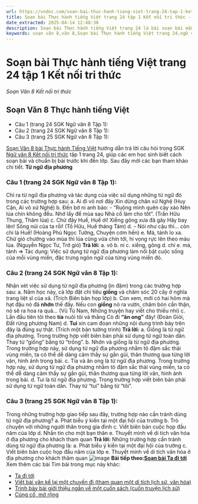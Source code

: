 ```yaml
---
url: https://vndoc.com/soan-bai-thuc-hanh-tieng-viet-trang-24-tap-1-ket-noi-tri-thuc-297649
title: Soạn bài Thực hành tiếng Việt trang 24 tập 1 Kết nối tri thức - Soạn Văn 8 Kết nối tri thức - VnDoc.com
date_extracted: 2025-04-14 12:48:30
description: Soạn bài Thực hành tiếng Việt trang 24 là bài soạn bài mẫu thuộc chương trình Ngữ văn lớp 8 Chân trời sáng tạo, học kì 1. Mời các bạn cùng tham khảo bài soạn để chuẩn bị cho bài học sắp tới của mình.
keywords: soạn văn 8,văn 8,Soạn bài Thực hành tiếng Việt trang 24,ngữ văn 8,soan van 8,soạn văn 8 Thực hành tiếng Việt trang 24,soạn Thực hành tiếng Việt trang 24,soạn văn 8 kết nối tri thức,văn 8 chân trời sáng tạo,ngữ văn 8 kết nối tri thức,Thực hành tiếng Việt trang 24,soạn văn 8 kntt,soạn Thực hành tiếng Việt trang 24 lớp 8,văn 8 kết nối tri thức,thực hành tiếng việt lớp 8 trang 24,thực hành tiếng việt lớp 8 trang 24 ngắn nhất,thực hành tiếng việt lớp 8 trang 24 tập 1
---
```


# Soạn bài Thực hành tiếng Việt trang 24 tập 1 Kết nối tri thức
 _Soạn Văn 8 Kết nối tri thức_
## Soạn Văn 8 Thực hành tiếng Việt
  * Câu 1 \(trang 24 SGK Ngữ văn 8 Tập 1\): 
  * Câu 2 \(trang 24 SGK Ngữ văn 8 Tập 1\): 
  * Câu 3 \(trang 25 SGK Ngữ văn 8 Tập 1\): 

[Soạn Văn 8 bài Thực hành Tiếng Việt](<https://vndoc.com/soan-bai-thuc-hanh-tieng-viet-trang-24-tap-1-ket-noi-tri-thuc-297649>) hướng dẫn trả lời câu hỏi trong SGK [Ngữ văn 8 Kết nối tri thức](<https://vndoc.com/ngu-van-lop8>) tập 1 trang 24, giúp các em học sinh biết cách soạn bài và chuẩn bị bài trước khi đến lớp. Sau đây mời các bạn tham khảo chi tiết.
**Từ ngữ địa phương**
### **Câu 1 \(trang 24 SGK Ngữ văn 8 Tập 1\):**
Chỉ ra từ ngữ địa phương và tác dụng của việc sử dụng những từ ngữ đó trong các trường hợp sau:
a. Ai đi vô nơi đây
Xin dừng chân xứ Nghệ
\(Huy Cận, Ai vô xứ Nghệ\)
b. Đến bờ ni anh bảo:
\- “Ruộng mình quên cày xáo
Nên lúa chín không đều.
Nhớ lấy để mùa sau
Nhà cố làm cho tốt”.
\(Trần Hữu Thung, Thăm lúa\)
c. Chừ đây Huế, Huế ơi\! Xiềng gông xưa đã gãy
Hãy bay lên\! Sông núi của ta rồi\!
\(Tố Hữu, Huế tháng Tám\)
d. – Nói như cậu thì… còn chi là Huế\!
\(Hoàng Phủ Ngọc Tường, Chuyện cơm hến\)
e. Má, tánh lo xa. Chứ gió chướng vào mùa thì lúa cũng vừa chín tới, hi vọng rực lên theo màu lúa.
\(Nguyễn Ngọc Tư, Trở gió\)
**Trả lời:**
a. vô
b. ni
c. xiềng, gông
d. chí
e. má, tánh
=> Tác dụng: Việc sử dụng từ ngữ địa phương làm nổi bật cuộc sống của mỗi vùng miền, đặc trưng ngôn ngữ của từng vùng miền đó.
### **Câu 2 \(trang 24 SGK Ngữ văn 8 Tập 1\):**
Nhận xét việc sử dụng từ ngữ địa phương \(in đậm\) trong các trường hợp sau:
a. Năm học này, cả lớp đặt chỉ tiêu **giồng** và chăm sóc 20 cây ở nghĩa trang liệt sĩ của xã.
\(Trích Biên bản họp lớp\)
b. Con xem, mới có hai hôm mà hạt đậu nó đã **nhớn** thế đấy. Nếu con **giồng** nó ra vườn, chăm bón cẩn thận, nó sẽ ra hoa ra quả…
\(Vũ Tú Nam, Những truyện hay viết cho thiếu nhi\)
c. Lần đầu tiên tôi theo **tía** nuôi tôi và thằng Cò đi **“ăn ong”** đây\!
\(Đoàn Giỏi, Đất rừng phương Nam\)
d. **Tui** xin cam đoan những nội dung trình bày trên đây là đúng sự thật.
\(Trích một bản tường trình\)
**Trả lời:**
a. Giồng là từ ngữ địa phương. Trong trường hợp viết biên bản phải sử dụng từ ngữ toàn dân. Thay từ “giồng” bằng từ “trồng”.
b. Nhớn và giồng là từ ngữ địa phương. Trong trường hợp này, sử dụng từ ngữ địa phương nhằm tô đậm sắc thái vùng miền, ta có thể dễ dàng cảm thấy sự gần gũi, thân thương qua từng lời văn, hình ảnh trong bài.
c. Tía và ăn ong là từ ngữ địa phương. Trong trường hợp này, sử dụng từ ngữ địa phương nhằm tô đậm sắc thái vùng miền, ta có thể dễ dàng cảm thấy sự gần gũi, thân thương qua từng lời văn, hình ảnh trong bài.
d. Tui là từ ngữ địa phương. Trong trường hợp viết biên bản phải sử dụng từ ngữ toàn dân. Thay từ “tui” bằng từ “tôi”.
### **Câu 3 \(trang 25 SGK Ngữ văn 8 Tập 1\):**
Trong những trường hợp giao tiếp sau đây, trường hợp nào cần tránh dùng từ ngữ địa phương?
a. Phát biểu ý kiến tại một đại hội của trường
b. Trò chuyện với những người thân trong gia đình
c. Viết biên bản cuộc họp đầu năm của lớp
d. Nhắn tin cho một bạn thân
e. Thuyết minh về di tích văn hóa ở địa phương cho khách tham quan
**Trả lời:**
Những trường hợp cần tránh dùng từ ngữ địa phương là:
a. Phát biểu ý kiến tại một đại hội của trường
c. Viết biên bản cuộc họp đầu năm của lớp
e. Thuyết minh về di tích văn hóa ở địa phương cho khách thăm quan
![image](https://i.vdoc.vn/data/image/2022/08/26/ban-tay.svg) **Bài tiếp theo:[Soạn bài Ta đi tới](<https://vndoc.com/soan-bai-ta-di-toi-297654>)**
Xem thêm các bài Tìm bài trong mục này khác:
  * [Ta đi tới](</soan-bai-ta-di-toi-297654>)
  * [Viết bài văn kể lại một chuyến đi \(tham quan một di tích lịch sử, văn hóa\)](</soan-bai-viet-bai-van-ke-lai-mot-chuyen-di-tham-quan-mot-di-tich-lich-su-van-hoa-297663>)
  * [Trình bày bài giới thiệu ngắn về một cuốn sách \(cuốn truyện lịch sử\) ](</soan-bai-trinh-bay-bai-gioi-thieu-ngan-ve-mot-cuon-sach-cuon-truyen-lich-su-297665>)
  * [Củng cố, mở rộng](</soan-bai-cung-co-mo-rong-trang-34-297706>)

